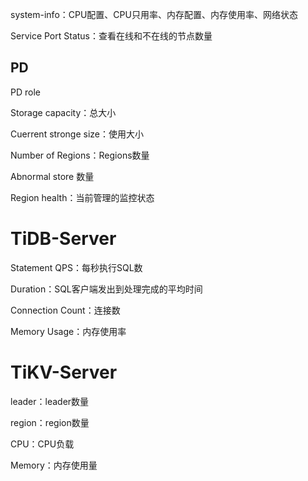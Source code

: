 system-info：CPU配置、CPU只用率、内存配置、内存使用率、网络状态

Service Port Status：查看在线和不在线的节点数量

## PD

PD role

Storage capacity：总大小

Cuerrent stronge size：使用大小

Number of Regions：Regions数量

Abnormal store 数量

Region health：当前管理的监控状态

# TiDB-Server

Statement QPS：每秒执行SQL数

Duration：SQL客户端发出到处理完成的平均时间

Connection Count：连接数

Memory Usage：内存使用率

# TiKV-Server

leader：leader数量

region：region数量

CPU：CPU负载

Memory：内存使用量